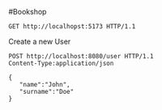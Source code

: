 #Bookshop

```http   
GET http://localhopst:5173 HTTP/1.1
```
Create a new User
```shell
POST http://localhost:8080/user HTTP/1.1
Content-Type:application/json

{
   "name":"John",
   "surname":"Doe"
}
```
